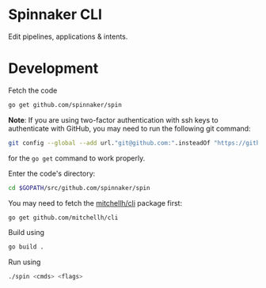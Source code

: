# Spinnaker CLI

Edit pipelines, applications & intents.

# Development

Fetch the code

```bash
go get github.com/spinnaker/spin
```

**Note**: If you are using two-factor authentication with ssh keys to authenticate with GitHub,
you may need to run the following git command:

```bash
git config --global --add url."git@github.com:".insteadOf "https://github.com/"
```

for the `go get` command to work properly.

Enter the code's directory:

```bash
cd $GOPATH/src/github.com/spinnaker/spin
```

You may need to fetch the [mitchellh/cli](https://github.com/mitchellh/cli)
package first:

```bash
go get github.com/mitchellh/cli
```

Build using

```bash
go build .
```

Run using

```bash
./spin <cmds> <flags>
```
